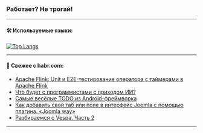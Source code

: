 ### Работает? Не трогай!

---
<!--
#### 🛠️ Technical stack:

![Java](https://img.shields.io/badge/Java-informational?logo=Oracle&style=flat&logoColor=white&color=FF4500)
![Kotlin](https://img.shields.io/badge/Kotlin-informational?logo=Kotlin&style=flat&logoColor=white&color=774D97)
![TS](https://img.shields.io/badge/TypeScript-informational?logo=typeScript&style=flat&logoColor=black&color=017acc)
![Python](https://img.shields.io/badge/Python-informational?logo=Python&style=flat&logoColor=black&color=ffdd54) <br>
![Spring](https://img.shields.io/badge/Spring-informational?logo=Spring&style=flat&logoColor=white&color=6DB33F) 
![SpringBoot](https://img.shields.io/badge/SpringBoot-informational?logo=SpringBoot&style=flat&logoColor=white&color=6DB33F)
![Nest](https://img.shields.io/badge/NestJS-informational?logo=NestJS&style=flat&logoColor=white&color=E0234E) 
![NodeJS](https://img.shields.io/badge/NodeJS-informational?logo=node.js&style=flat&logoColor=white&color=70A760)<br>
![PostgreSQL](https://img.shields.io/badge/PostgreSQL-informational?logo=PostgreSQL&style=flat&logoColor=white&color=DAA520)
![MongoDB](https://img.shields.io/badge/MongoDB-informational?logo=MongoDB&style=flat&logoColor=white&color=870000)
![Apache](https://img.shields.io/badge/Apache-informational?logo=apache&style=flat&logoColor=white&color=f74e28)

___ 
-->

#### 🛠️ Используемые языки:

[![Top Langs](https://github-readme-stats-82jvfl3w3-advtsettinggmailcoms-projects.vercel.app/api/top-langs/?username=zloylis&langs_count=10&hide_title=true&title_color=e6edf3&size_weight=0.5&count_weight=0.5&layout=compact&hide_progress=true&hide_border=true&theme=dracula)](https://github.com/zloylis)

<!---


####  :octocat:&nbsp;&nbsp; Статистика:

![GitHub stats](https://github-readme-stats-u2qms2cxw-advtsettinggmailcoms-projects.vercel.app/api?username=zloylis&show_icons=true&hide_border=true&theme=dracula&title_color=e6edf3&include_all_commits=true&count_private=true&hide_rank=false&hide_title=true&rank_icon=github)
-->
---

#### 💬 Свежее с habr.com:

<!-- BLOG-POST-LIST:START -->
- [Apache Flink: Unit и E2E-тестирование оператора с таймерами в Apache Flink](https://habr.com/ru/companies/ru_mts/articles/853200/?utm_source=habrahabr&utm_medium=rss&utm_campaign=853200)
- [Что будет с программистами с приходом ИИ?](https://habr.com/ru/articles/853204/?utm_source=habrahabr&utm_medium=rss&utm_campaign=853204)
- [Самые весёлые TODO из Android-фреймворка](https://habr.com/ru/companies/alfa/articles/837880/?utm_source=habrahabr&utm_medium=rss&utm_campaign=837880)
- [Как добавить свой таб или поле в интерфейс Joomla с помощью плагина. «Joomla way»](https://habr.com/ru/articles/853196/?utm_source=habrahabr&utm_medium=rss&utm_campaign=853196)
- [Разбираемся с Vespa. Часть 2](https://habr.com/ru/companies/sportmaster_lab/articles/848992/?utm_source=habrahabr&utm_medium=rss&utm_campaign=848992)
<!-- BLOG-POST-LIST:END -->

---
